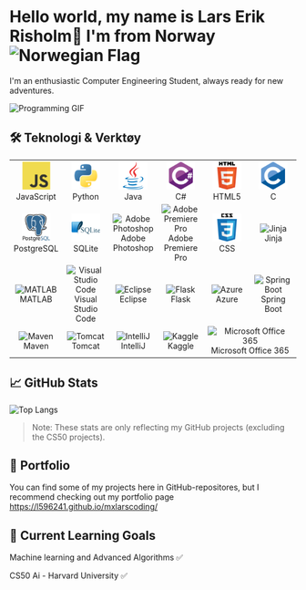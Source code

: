 # Hello world, my name is Lars Erik Risholm👋 I'm from Norway <img src="https://upload.wikimedia.org/wikipedia/commons/thumb/d/d9/Flag_of_Norway.svg/1280px-Flag_of_Norway.svg.png" width="30" alt="Norwegian Flag">



I'm an enthusiastic Computer Engineering Student, always ready for new adventures.

![Programming GIF](https://media.giphy.com/media/qgQUggAC3Pfv687qPC/giphy.gif)


## 🛠 Teknologi & Verktøy

<table>
  <tbody>
    <tr>
      <td align="center" width="16%">
        <img src="https://raw.githubusercontent.com/devicons/devicon/master/icons/javascript/javascript-original.svg" width="50px;" alt="JavaScript"/>
        <br>JavaScript
      </td>
      <td align="center" width="16%">
        <img src="https://raw.githubusercontent.com/devicons/devicon/master/icons/python/python-original.svg" width="50px;" alt="Python"/>
        <br>Python
      </td>
      <td align="center" width="16%">
        <img src="https://raw.githubusercontent.com/devicons/devicon/master/icons/java/java-original.svg" width="50px;" alt="Java"/>
        <br>Java
      </td>
      <td align="center" width="16%">
        <img src="https://raw.githubusercontent.com/devicons/devicon/master/icons/csharp/csharp-original.svg" width="50px;" alt="C#"/>
        <br>C#
      </td>
      <td align="center" width="16%">
        <img src="https://raw.githubusercontent.com/devicons/devicon/master/icons/html5/html5-original-wordmark.svg" width="50px;" alt="HTML5"/>
        <br>HTML5
      </td>
      <td align="center" width="16%">
        <img src="https://raw.githubusercontent.com/devicons/devicon/master/icons/c/c-original.svg" width="50px;" alt="C"/>
        <br>C
      </td>
    </tr>
    <tr>
      <td align="center" width="16%">
        <img src="https://raw.githubusercontent.com/devicons/devicon/master/icons/postgresql/postgresql-original-wordmark.svg" width="50px;" alt="PostgreSQL"/>
        <br>PostgreSQL
      </td>
      <td align="center" width="16%">
        <img src="https://raw.githubusercontent.com/devicons/devicon/master/icons/sqlite/sqlite-original-wordmark.svg" width="50px;" alt="SQLite"/>
        <br>SQLite
      </td>
      <td align="center" width="16%">
        <img src="https://cdn4.iconfinder.com/data/icons/logos-and-brands/512/23_Photoshop_Adobe_logo_logos-512.png" width="50px;" alt="Adobe Photoshop"/>
        <br>Adobe Photoshop
      </td>
      <td align="center" width="16%">
        <img src="https://cdn4.iconfinder.com/data/icons/logos-and-brands/512/8_Premier_Pro_Adobe_logo_logos-512.png" width="50px;" alt="Adobe Premiere Pro"/>
        <br>Adobe Premiere Pro
      </td>
      <td align="center" width="16%">
        <img src="https://raw.githubusercontent.com/devicons/devicon/master/icons/css3/css3-original-wordmark.svg" width="50px;" alt="CSS"/>
        <br>CSS
      </td>
      <td align="center" width="16%">
        <img src="https://raw.githubusercontent.com/pallets/jinja/3fd91e4d11bdd131d8c12805177dbe74d85e7b82/artwork/jinjalogo.svg" width="50px;" alt="Jinja"/>
        <br>Jinja
      </td>
    </tr>
    <tr>
      <td align="center" width="16%">
        <img src="https://user-images.githubusercontent.com/25181517/192106593-610ee31c-995e-4f24-b8e1-0f18eead6fae.png" width="50px;" alt="MATLAB"/>
        <br>MATLAB
      </td>
      <td align="center" width="16%">
        <img src="https://user-images.githubusercontent.com/25181517/192108891-d86b6220-e232-423a-bf5f-90903e6887c3.png" width="50px;" alt="Visual Studio Code"/>
        <br>Visual Studio Code
      </td>
      <td align="center" width="16%">
        <img src="https://user-images.githubusercontent.com/25181517/192108892-6e9b5cdf-4e35-4a70-ad9a-801a93a07c1c.png" width="50px;" alt="Eclipse"/>
        <br>Eclipse
      </td>
      <td align="center" width="16%">
        <img src="https://user-images.githubusercontent.com/25181517/183423775-2276e25d-d43d-4e58-890b-edbc88e915f7.png" width="50px;" alt="Flask"/>
        <br>Flask
      </td>
      <td align="center" width="16%">
        <img src="https://user-images.githubusercontent.com/25181517/183911544-95ad6ba7-09bf-4040-ac44-0adafedb9616.png" width="50px;" alt="Azure"/>
        <br>Azure
      </td>
      <td align="center" width="16%">
        <img src="https://user-images.githubusercontent.com/25181517/183891303-41f257f8-6b3d-487c-aa56-c497b880d0fb.png" width="50px;" alt="Spring Boot"/>
        <br>Spring Boot
      </td>
    </tr>
    <tr>
      <td align="center" width="16%">
        <img src="https://user-images.githubusercontent.com/25181517/117207242-07d5a700-adf4-11eb-975e-be04e62b984b.png" width="50px;" alt="Maven"/>
        <br>Maven
      </td>
      <td align="center" width="16%">
        <img src="https://user-images.githubusercontent.com/25181517/183894676-137319b5-1364-4b6a-ba4f-e9fc94ddc4aa.png" width="50px;" alt="Tomcat"/>
        <br>Tomcat
      </td>
      <td align="center" width="16%">
        <img src="https://user-images.githubusercontent.com/25181517/192108890-200809d1-439c-4e23-90d3-b090cf9a4eea.png" width="50px;" alt="IntelliJ"/>
        <br>IntelliJ
      </td>
      <td align="center" width="16%">
        <img src="https://logowik.com/content/uploads/images/kaggle4255.logowik.com.webp" width="50px;" alt="Kaggle"/>
        <br>Kaggle
      </td>
      <td colspan="2" align="center">
        <img src="https://developer.microsoft.com/_devcom/images/logo-ms-social.png" width="100px;" height="50px;" alt="Microsoft Office 365"/>
        <br>Microsoft Office 365
      </td>
    </tr>
  </tbody>
</table>




## 📈 GitHub Stats

![Top Langs](https://github-readme-stats.vercel.app/api/top-langs/?username=l596241&title_color=ffffff&text_color=c9cacc&icon_color=2bbc8a&bg_color=1d1f21)

> Note: These stats are only reflecting my GitHub projects (excluding the CS50 projects).

## 🎨 Portfolio

You can find some of my projects here in GitHub-repositores, but I recommend checking out my portfolio page https://l596241.github.io/mxlarscoding/

## 🌱 Current Learning Goals

Machine learning and Advanced Algorithms ✅

CS50 Ai - Harvard University ✅

